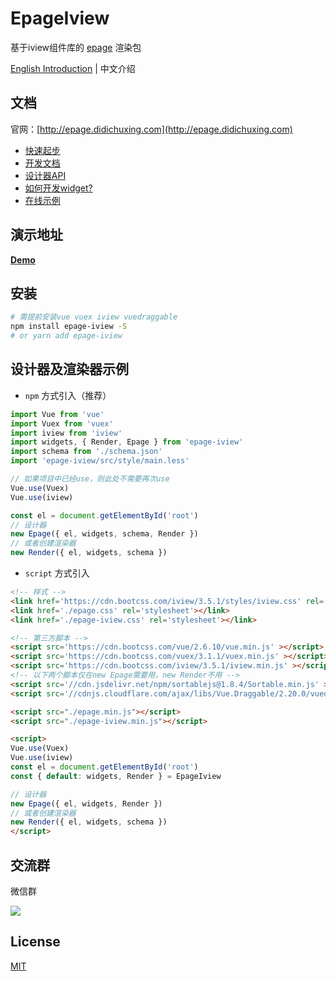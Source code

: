 # EpageIview

基于iview组件库的 [epage](https://github.com/didichuxing/epage) 渲染包

[English Introduction](./README_EN.md) | 中文介绍

## 文档

官网：[http://epage.didichuxing.com](http://epage.didichuxing.com)

- [快速起步](http://epage.didichuxing.com/usage/#快速起步)
- [开发文档](http://epage.didichuxing.com/developer/)
- [设计器API](http://epage.didichuxing.com/developer/epage.html)
- [如何开发widget?](http://epage.didichuxing.com/developer/widget.html)
- [在线示例](http://epage.didichuxing.com/examples/)

## 演示地址

**[Demo](http://epage.didichuxing.com/examples/render.html)**

## 安装

```sh
# 需提前安装vue vuex iview vuedraggable
npm install epage-iview -S
# or yarn add epage-iview
```

## 设计器及渲染器示例

-  `npm` 方式引入（推荐）

```js
import Vue from 'vue'
import Vuex from 'vuex'
import iview from 'iview'
import widgets, { Render, Epage } from 'epage-iview'
import schema from './schema.json'
import 'epage-iview/src/style/main.less'

// 如果项目中已经use，则此处不需要再次use
Vue.use(Vuex)
Vue.use(iview)

const el = document.getElementById('root')
// 设计器
new Epage({ el, widgets, schema, Render })
// 或者创建渲染器
new Render({ el, widgets, schema })
```

-  `script` 方式引入

```html
<!-- 样式 -->
<link href='https://cdn.bootcss.com/iview/3.5.1/styles/iview.css' rel='stylesheet'></link>
<link href='./epage.css' rel='stylesheet'></link>
<link href='./epage-iview.css' rel='stylesheet'></link>

<!-- 第三方脚本 -->
<script src='https://cdn.bootcss.com/vue/2.6.10/vue.min.js' ></script>
<script src='https://cdn.bootcss.com/vuex/3.1.1/vuex.min.js' ></script>
<script src='https://cdn.bootcss.com/iview/3.5.1/iview.min.js' ></script>
<!-- 以下两个脚本仅在new Epage需要用，new Render不用 -->
<script src='//cdn.jsdelivr.net/npm/sortablejs@1.8.4/Sortable.min.js' ></script>
<script src='//cdnjs.cloudflare.com/ajax/libs/Vue.Draggable/2.20.0/vuedraggable.umd.min.js' ></script>

<script src="./epage.min.js"></script>
<script src="./epage-iview.min.js"></script>

<script>
Vue.use(Vuex)
Vue.use(iview)
const el = document.getElementById('root')
const { default: widgets, Render } = EpageIview

// 设计器
new Epage({ el, widgets, Render })
// 或者创建渲染器
new Render({ el, widgets, schema })
</script>

```

## 交流群

微信群

![](https://github.com/didi/epage/raw/master/public/imgs/epage-qrcode.png)

## License

[MIT](http://opensource.org/licenses/MIT)
